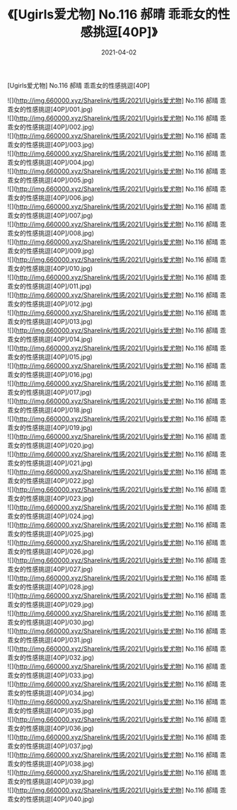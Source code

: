 ﻿---
layout: post
title:  《[Ugirls爱尤物] No.116 郝晴 乖乖女的性感挑逗[40P]》
date:   2021-04-02
img: http://img.660000.xyz/Sharelink/性感/2021/[Ugirls爱尤物] No.116 郝晴 乖乖女的性感挑逗[40P]/000.jpg
categories: [美女, 清纯, 唯美]
---

[Ugirls爱尤物] No.116 郝晴 乖乖女的性感挑逗[40P]

  ![](http://img.660000.xyz/Sharelink/性感/2021/[Ugirls爱尤物] No.116 郝晴 乖乖女的性感挑逗[40P]/001.jpg) <br> ![](http://img.660000.xyz/Sharelink/性感/2021/[Ugirls爱尤物] No.116 郝晴 乖乖女的性感挑逗[40P]/002.jpg) <br> ![](http://img.660000.xyz/Sharelink/性感/2021/[Ugirls爱尤物] No.116 郝晴 乖乖女的性感挑逗[40P]/003.jpg) <br> ![](http://img.660000.xyz/Sharelink/性感/2021/[Ugirls爱尤物] No.116 郝晴 乖乖女的性感挑逗[40P]/004.jpg) <br> ![](http://img.660000.xyz/Sharelink/性感/2021/[Ugirls爱尤物] No.116 郝晴 乖乖女的性感挑逗[40P]/005.jpg) <br> ![](http://img.660000.xyz/Sharelink/性感/2021/[Ugirls爱尤物] No.116 郝晴 乖乖女的性感挑逗[40P]/006.jpg) <br> ![](http://img.660000.xyz/Sharelink/性感/2021/[Ugirls爱尤物] No.116 郝晴 乖乖女的性感挑逗[40P]/007.jpg) <br> ![](http://img.660000.xyz/Sharelink/性感/2021/[Ugirls爱尤物] No.116 郝晴 乖乖女的性感挑逗[40P]/008.jpg) <br> ![](http://img.660000.xyz/Sharelink/性感/2021/[Ugirls爱尤物] No.116 郝晴 乖乖女的性感挑逗[40P]/009.jpg) <br> ![](http://img.660000.xyz/Sharelink/性感/2021/[Ugirls爱尤物] No.116 郝晴 乖乖女的性感挑逗[40P]/010.jpg) <br> ![](http://img.660000.xyz/Sharelink/性感/2021/[Ugirls爱尤物] No.116 郝晴 乖乖女的性感挑逗[40P]/011.jpg) <br> ![](http://img.660000.xyz/Sharelink/性感/2021/[Ugirls爱尤物] No.116 郝晴 乖乖女的性感挑逗[40P]/012.jpg) <br> ![](http://img.660000.xyz/Sharelink/性感/2021/[Ugirls爱尤物] No.116 郝晴 乖乖女的性感挑逗[40P]/013.jpg) <br> ![](http://img.660000.xyz/Sharelink/性感/2021/[Ugirls爱尤物] No.116 郝晴 乖乖女的性感挑逗[40P]/014.jpg) <br> ![](http://img.660000.xyz/Sharelink/性感/2021/[Ugirls爱尤物] No.116 郝晴 乖乖女的性感挑逗[40P]/015.jpg) <br> ![](http://img.660000.xyz/Sharelink/性感/2021/[Ugirls爱尤物] No.116 郝晴 乖乖女的性感挑逗[40P]/016.jpg) <br> ![](http://img.660000.xyz/Sharelink/性感/2021/[Ugirls爱尤物] No.116 郝晴 乖乖女的性感挑逗[40P]/017.jpg) <br> ![](http://img.660000.xyz/Sharelink/性感/2021/[Ugirls爱尤物] No.116 郝晴 乖乖女的性感挑逗[40P]/018.jpg) <br> ![](http://img.660000.xyz/Sharelink/性感/2021/[Ugirls爱尤物] No.116 郝晴 乖乖女的性感挑逗[40P]/019.jpg) <br> ![](http://img.660000.xyz/Sharelink/性感/2021/[Ugirls爱尤物] No.116 郝晴 乖乖女的性感挑逗[40P]/020.jpg) <br> ![](http://img.660000.xyz/Sharelink/性感/2021/[Ugirls爱尤物] No.116 郝晴 乖乖女的性感挑逗[40P]/021.jpg) <br> ![](http://img.660000.xyz/Sharelink/性感/2021/[Ugirls爱尤物] No.116 郝晴 乖乖女的性感挑逗[40P]/022.jpg) <br> ![](http://img.660000.xyz/Sharelink/性感/2021/[Ugirls爱尤物] No.116 郝晴 乖乖女的性感挑逗[40P]/023.jpg) <br> ![](http://img.660000.xyz/Sharelink/性感/2021/[Ugirls爱尤物] No.116 郝晴 乖乖女的性感挑逗[40P]/024.jpg) <br> ![](http://img.660000.xyz/Sharelink/性感/2021/[Ugirls爱尤物] No.116 郝晴 乖乖女的性感挑逗[40P]/025.jpg) <br> ![](http://img.660000.xyz/Sharelink/性感/2021/[Ugirls爱尤物] No.116 郝晴 乖乖女的性感挑逗[40P]/026.jpg) <br> ![](http://img.660000.xyz/Sharelink/性感/2021/[Ugirls爱尤物] No.116 郝晴 乖乖女的性感挑逗[40P]/027.jpg) <br> ![](http://img.660000.xyz/Sharelink/性感/2021/[Ugirls爱尤物] No.116 郝晴 乖乖女的性感挑逗[40P]/028.jpg) <br> ![](http://img.660000.xyz/Sharelink/性感/2021/[Ugirls爱尤物] No.116 郝晴 乖乖女的性感挑逗[40P]/029.jpg) <br> ![](http://img.660000.xyz/Sharelink/性感/2021/[Ugirls爱尤物] No.116 郝晴 乖乖女的性感挑逗[40P]/030.jpg) <br> ![](http://img.660000.xyz/Sharelink/性感/2021/[Ugirls爱尤物] No.116 郝晴 乖乖女的性感挑逗[40P]/031.jpg) <br> ![](http://img.660000.xyz/Sharelink/性感/2021/[Ugirls爱尤物] No.116 郝晴 乖乖女的性感挑逗[40P]/032.jpg) <br> ![](http://img.660000.xyz/Sharelink/性感/2021/[Ugirls爱尤物] No.116 郝晴 乖乖女的性感挑逗[40P]/033.jpg) <br> ![](http://img.660000.xyz/Sharelink/性感/2021/[Ugirls爱尤物] No.116 郝晴 乖乖女的性感挑逗[40P]/034.jpg) <br> ![](http://img.660000.xyz/Sharelink/性感/2021/[Ugirls爱尤物] No.116 郝晴 乖乖女的性感挑逗[40P]/035.jpg) <br> ![](http://img.660000.xyz/Sharelink/性感/2021/[Ugirls爱尤物] No.116 郝晴 乖乖女的性感挑逗[40P]/036.jpg) <br> ![](http://img.660000.xyz/Sharelink/性感/2021/[Ugirls爱尤物] No.116 郝晴 乖乖女的性感挑逗[40P]/037.jpg) <br> ![](http://img.660000.xyz/Sharelink/性感/2021/[Ugirls爱尤物] No.116 郝晴 乖乖女的性感挑逗[40P]/038.jpg) <br> ![](http://img.660000.xyz/Sharelink/性感/2021/[Ugirls爱尤物] No.116 郝晴 乖乖女的性感挑逗[40P]/039.jpg) <br> ![](http://img.660000.xyz/Sharelink/性感/2021/[Ugirls爱尤物] No.116 郝晴 乖乖女的性感挑逗[40P]/040.jpg) <br>